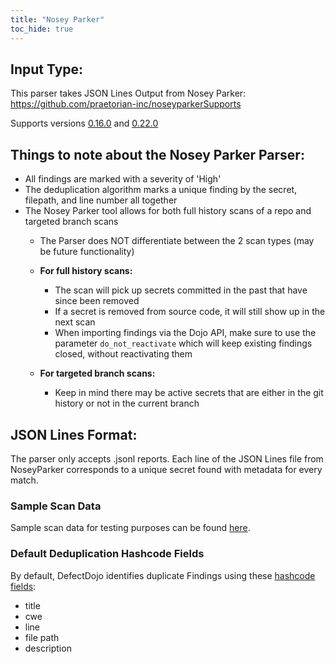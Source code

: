 ```yaml
---
title: "Nosey Parker"
toc_hide: true
---
```

Input Type:
-
This parser takes JSON Lines Output from Nosey Parker: https://github.com/praetorian-inc/noseyparkerSupports

Supports versions [0.16.0](https://github.com/praetorian-inc/noseyparker/releases/tag/v0.16.0) and [0.22.0](https://github.com/praetorian-inc/noseyparker/releases/tag/v0.22.0) 

Things to note about the Nosey Parker Parser:
- 
- All findings are marked with a severity of 'High'
- The deduplication algorithm marks a unique finding by the secret, filepath, and line number all together
- The Nosey Parker tool allows for both full history scans of a repo and targeted branch scans
   - The Parser does NOT differentiate between the 2 scan types (may be future functionality)
  
   - **For full history scans:** 
     - The scan will pick up secrets committed in the past that have since been removed
     - If a secret is removed from source code, it will still show up in the next scan
     - When importing findings via the Dojo API, make sure to use the parameter `do_not_reactivate`  which will keep existing findings closed, without reactivating them
    - **For targeted branch scans:**
      - Keep in mind there may be active secrets that are either in the git history or not in the current branch

JSON Lines Format:
-
The parser only accepts .jsonl reports. Each line of the JSON Lines file from NoseyParker corresponds to a unique secret found with metadata for every match.


### Sample Scan Data
Sample scan data for testing purposes can be found [here](https://github.com/DefectDojo/django-DefectDojo/tree/master/unittests/scans/noseyparker).

### Default Deduplication Hashcode Fields
By default, DefectDojo identifies duplicate Findings using these [hashcode fields](https://docs.defectdojo.com/en/working_with_findings/finding_deduplication/about_deduplication/):

- title
- cwe
- line
- file path
- description
